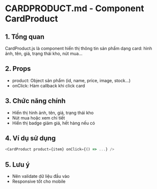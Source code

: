 # CARDPRODUCT.md - Component CardProduct

## 1. Tổng quan
CardProduct.js là component hiển thị thông tin sản phẩm dạng card: hình ảnh, tên, giá, trạng thái kho, nút mua...

## 2. Props
- product: Object sản phẩm (id, name, price, image, stock...)
- onClick: Hàm callback khi click card

## 3. Chức năng chính
- Hiển thị hình ảnh, tên, giá, trạng thái kho
- Nút mua hoặc xem chi tiết
- Hiển thị badge giảm giá, hết hàng nếu có

## 4. Ví dụ sử dụng
```js
<CardProduct product={item} onClick={() => ...} />
```

## 5. Lưu ý
- Nên validate dữ liệu đầu vào
- Responsive tốt cho mobile